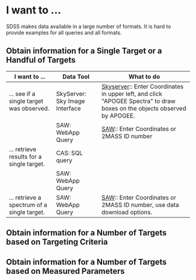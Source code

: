 # I want to ... 
SDSS makes data available in a large number of formats. It is hard to provide examples for all queries and all formats. 

## Obtain information for a Single Target or a Handful of Targets 

| I want to ... | Data Tool | What to do |
|---------------|----------------|-------|
|... see if a single target was observed. | SkyServer: Sky Image Interface | [Skyserver](http://skyserver.sdss.org/dr16/en/tools/chart/navi.aspx)::  Enter Coordinates in upper left, and click "APOGEE Spectra" to draw boxes on the objects observed by APOGEE. |
|                                   | SAW: WebApp Query | [SAW](https://dr16.sdss.org/infrared/spectrum/search):: Enter Coordinates or 2MASS ID number  | 
| ... retrieve results for a single target. | CAS: SQL query |  |
|                                           | SAW: WebApp Query | | 
| ... retrieve a spectrum of a single target. | SAW: WebApp Query |  [SAW](https://dr16.sdss.org/infrared/spectrum/search):: Enter Coordinates or 2MASS ID number, use data download options. |


## Obtain information for a Number of Targets based on Targeting Criteria


## Obtain information for a Number of Targets based on Measured Parameters

